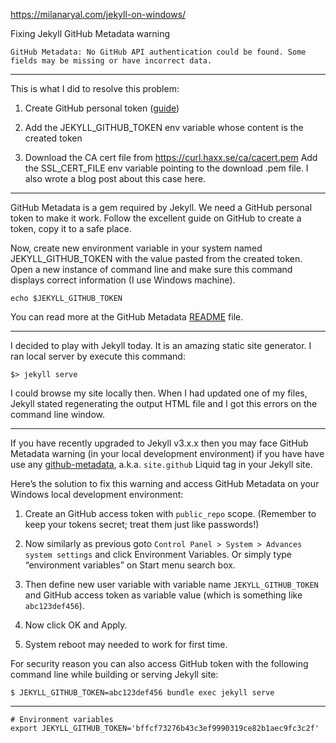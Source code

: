 


https://milanaryal.com/jekyll-on-windows/

Fixing Jekyll GitHub Metadata warning

	GitHub Metadata: No GitHub API authentication could be found. Some fields may be missing or have incorrect data.


---

This is what I did to resolve this problem:

1. Create GitHub personal token ([guide](https://help.github.com/articles/creating-an-access-token-for-command-line-use/))

2. Add the JEKYLL_GITHUB_TOKEN env variable whose content is the created token

3. Download the CA cert file from https://curl.haxx.se/ca/cacert.pem
Add the SSL_CERT_FILE env variable pointing to the download .pem file.
I also wrote a blog post about this case here.

---

GitHub Metadata is a gem required by Jekyll. We need a GitHub personal token to make it work. Follow the excellent guide on GitHub to create a token, copy it to a safe place.

Now, create new environment variable in your system named JEKYLL_GITHUB_TOKEN with the value pasted from the created token. Open a new instance of command line and make sure this command displays correct information (I use Windows machine).

```
echo $JEKYLL_GITHUB_TOKEN
```

You can read more at the GitHub Metadata [README](https://github.com/jekyll/github-metadata) file.

---

I decided to play with Jekyll today. It is an amazing static site generator. I ran local server by execute this command:

```
$> jekyll serve
```

I could browse my site locally then. When I had updated one of my files, Jekyll stated regenerating the output HTML file and I got this errors on the command line window.

---

If you have recently upgraded to Jekyll v3.x.x then you may face GitHub Metadata warning (in your local development environment) if you have have use any [github-metadata](https://github.com/jekyll/github-metadata), a.k.a. `site.github` Liquid tag in your Jekyll site.

Here’s the solution to fix this warning and access GitHub Metadata on your Windows local development environment:

1. Create an GitHub access token with `public_repo` scope. (Remember to keep your tokens secret; treat them just like passwords!)

2. Now similarly as previous goto `Control Panel > System > Advances system settings` and click Environment Variables. Or simply type “environment variables” on Start menu search box.

3. Then define new user variable with variable name `JEKYLL_GITHUB_TOKEN` and GitHub access token as variable value (which is something like `abc123def456`).

4. Now click OK and Apply.

5. System reboot may needed to work for first time.

For security reason you can also access GitHub token with the following command line while building or serving Jekyll site:

```
$ JEKYLL_GITHUB_TOKEN=abc123def456 bundle exec jekyll serve
```

---

```
# Environment variables
export JEKYLL_GITHUB_TOKEN='bffcf73276b43c3ef9990319ce82b1aec9fc3c2f'
```